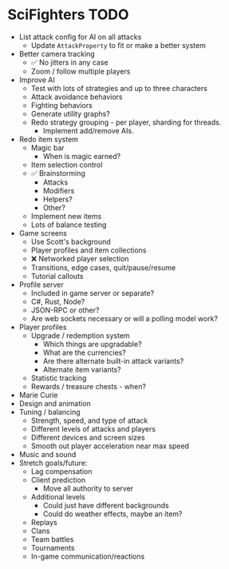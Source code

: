 # SciFighters TODO

- List attack config for AI on all attacks
  - Update `AttackProperty` to fit or make a better system
- Better camera tracking
  - ✅ No jitters in any case
  - Zoom / follow multiple players
- Improve AI
  - Test with lots of strategies and up to three characters
  - Attack avoidance behaviors
  - Fighting behaviors
  - Generate utility graphs?
  - Redo strategy grouping - per player, sharding for threads.
    - Implement add/remove AIs.
- Redo item system
  - Magic bar
    - When is magic earned?
  - Item selection control
  - ✅ Brainstorming
    - Attacks
    - Modifiers
    - Helpers?
    - Other?
  - Implement new items
  - Lots of balance testing
- Game screens
  - Use Scott's background
  - Player profiles and item collections
  - ❌ Networked player selection
  - Transitions, edge cases, quit/pause/resume
  - Tutorial callouts
- Profile server
  - Included in game server or separate?
  - C#, Rust, Node?
  - JSON-RPC or other?
  - Are web sockets necessary or will a polling model work?
- Player profiles
  - Upgrade / redemption system
    - Which things are upgradable?
    - What are the currencies?
    - Are there alternate built-in attack variants?
    - Alternate item variants?
  - Statistic tracking
  - Rewards / treasure chests - when?
- Marie Curie
- Design and animation
- Tuning / balancing
  - Strength, speed, and type of attack
  - Different levels of attacks and players
  - Different devices and screen sizes
  - Smooth out player acceleration near max speed
- Music and sound
- Stretch goals/future:
  - Lag compensation
  - Client prediction
    - Move all authority to server
  - Additional levels
    - Could just have different backgrounds
    - Could do weather effects, maybe an item?
  - Replays
  - Clans
  - Team battles
  - Tournaments
  - In-game communication/reactions